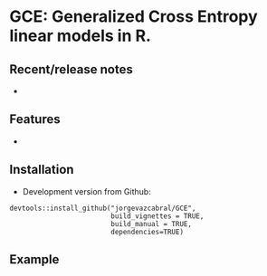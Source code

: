 GCE: Generalized Cross Entropy linear models in R.
====

<!-- badges: start -->
<!-- badges: end -->

## Recent/release notes

* 

## Features

* 

## Installation

* Development version from Github:
```
devtools::install_github("jorgevazcabral/GCE",
                         build_vignettes = TRUE,
                         build_manual = TRUE,
                         dependencies=TRUE)
```

## Example

